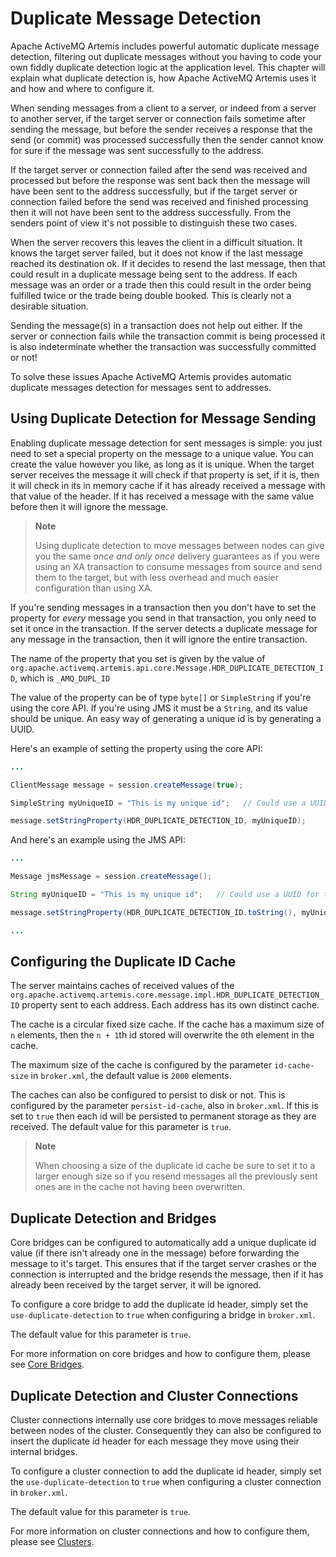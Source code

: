# Duplicate Message Detection

Apache ActiveMQ Artemis includes powerful automatic duplicate message detection,
filtering out duplicate messages without you having to code your own
fiddly duplicate detection logic at the application level. This chapter
will explain what duplicate detection is, how Apache ActiveMQ Artemis uses it and how
and where to configure it.

When sending messages from a client to a server, or indeed from a server
to another server, if the target server or connection fails sometime
after sending the message, but before the sender receives a response
that the send (or commit) was processed successfully then the sender
cannot know for sure if the message was sent successfully to the
address.

If the target server or connection failed after the send was received
and processed but before the response was sent back then the message
will have been sent to the address successfully, but if the target
server or connection failed before the send was received and finished
processing then it will not have been sent to the address successfully.
From the senders point of view it's not possible to distinguish these
two cases.

When the server recovers this leaves the client in a difficult
situation. It knows the target server failed, but it does not know if
the last message reached its destination ok. If it decides to resend the
last message, then that could result in a duplicate message being sent
to the address. If each message was an order or a trade then this could
result in the order being fulfilled twice or the trade being double
booked. This is clearly not a desirable situation.

Sending the message(s) in a transaction does not help out either. If the
server or connection fails while the transaction commit is being
processed it is also indeterminate whether the transaction was
successfully committed or not!

To solve these issues Apache ActiveMQ Artemis provides automatic duplicate messages
detection for messages sent to addresses.

## Using Duplicate Detection for Message Sending

Enabling duplicate message detection for sent messages is simple: you
just need to set a special property on the message to a unique value.
You can create the value however you like, as long as it is unique. When
the target server receives the message it will check if that property is
set, if it is, then it will check in its in memory cache if it has
already received a message with that value of the header. If it has
received a message with the same value before then it will ignore the
message.

> **Note**
>
> Using duplicate detection to move messages between nodes can give you
> the same *once and only once* delivery guarantees as if you were using
> an XA transaction to consume messages from source and send them to the
> target, but with less overhead and much easier configuration than
> using XA.

If you're sending messages in a transaction then you don't have to set
the property for *every* message you send in that transaction, you only
need to set it once in the transaction. If the server detects a
duplicate message for any message in the transaction, then it will
ignore the entire transaction.

The name of the property that you set is given by the value of
`org.apache.activemq.artemis.api.core.Message.HDR_DUPLICATE_DETECTION_ID`, which
is `_AMQ_DUPL_ID`

The value of the property can be of type `byte[]` or `SimpleString` if
you're using the core API. If you're using JMS it must be a `String`,
and its value should be unique. An easy way of generating a unique id is
by generating a UUID.

Here's an example of setting the property using the core API:

``` java
...

ClientMessage message = session.createMessage(true);

SimpleString myUniqueID = "This is my unique id";   // Could use a UUID for this

message.setStringProperty(HDR_DUPLICATE_DETECTION_ID, myUniqueID);

```

And here's an example using the JMS API:

``` java
...

Message jmsMessage = session.createMessage();

String myUniqueID = "This is my unique id";   // Could use a UUID for this

message.setStringProperty(HDR_DUPLICATE_DETECTION_ID.toString(), myUniqueID);

...
```

## Configuring the Duplicate ID Cache

The server maintains caches of received values of the
`org.apache.activemq.artemis.core.message.impl.HDR_DUPLICATE_DETECTION_ID`
property sent to each address. Each address has its own distinct cache.

The cache is a circular fixed size cache. If the cache has a maximum
size of `n` elements, then the `n + 1`th id stored will overwrite the
`0`th element in the cache.

The maximum size of the cache is configured by the parameter
`id-cache-size` in `broker.xml`, the default value is
`2000` elements.

The caches can also be configured to persist to disk or not. This is
configured by the parameter `persist-id-cache`, also in
`broker.xml`. If this is set to `true` then each id will
be persisted to permanent storage as they are received. The default
value for this parameter is `true`.

> **Note**
>
> When choosing a size of the duplicate id cache be sure to set it to a
> larger enough size so if you resend messages all the previously sent
> ones are in the cache not having been overwritten.

## Duplicate Detection and Bridges

Core bridges can be configured to automatically add a unique duplicate
id value (if there isn't already one in the message) before forwarding
the message to it's target. This ensures that if the target server
crashes or the connection is interrupted and the bridge resends the
message, then if it has already been received by the target server, it
will be ignored.

To configure a core bridge to add the duplicate id header, simply set
the `use-duplicate-detection` to `true` when configuring a bridge in
`broker.xml`.

The default value for this parameter is `true`.

For more information on core bridges and how to configure them, please
see [Core Bridges](core-bridges.md).

## Duplicate Detection and Cluster Connections

Cluster connections internally use core bridges to move messages
reliable between nodes of the cluster. Consequently they can also be
configured to insert the duplicate id header for each message they move
using their internal bridges.

To configure a cluster connection to add the duplicate id header, simply
set the `use-duplicate-detection` to `true` when configuring a cluster
connection in `broker.xml`.

The default value for this parameter is `true`.

For more information on cluster connections and how to configure them,
please see [Clusters](clusters.md).

